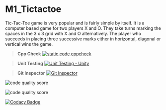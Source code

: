 # M1_Tictactoe
Tic-Tac-Toe game is very popular and is fairly simple by itself. It is a computer based game for two players X and O. They take turns marking the spaces in the 3 x 3 grid with X and O alternatively. The player who succeeds in placing three successive marks either in horizontal, diagonal or vertical wins the game.

> **Cpp Check**
>  [![static code cppcheck](https://github.com/Lokeshprog/M1_Game_TicTacToe/actions/workflows/c-cpp.yml/badge.svg)](https://github.com/Lokeshprog/M1_Game_TicTacToe/actions/workflows/c-cpp.yml)

> **Unit Testing** 
>  [![Unit Testing - Unity](https://github.com/Lokeshprog/M1_Game_TicTacToe/actions/workflows/unit_test.yml/badge.svg)](https://github.com/Lokeshprog/M1_Game_TicTacToe/actions/workflows/unit_test.yml)

> **Git Inspector**
>  [![Git Inspector](https://github.com/Lokeshprog/M1_Game_TicTacToe/actions/workflows/git%20inspector.yml/badge.svg)](https://github.com/Lokeshprog/M1_Game_TicTacToe/actions/workflows/git%20inspector.yml)

![code quality score](https://api.codiga.io/project/30100/score/svg)

![code quality score](https://api.codiga.io/project/30100/status/svg)

[![Codacy Badge](https://app.codacy.com/project/badge/Grade/1d084d7e068e4f9aaa8c24c7f55b94c7)](https://www.codacy.com/gh/Lokeshprog/M1_Game_TicTacToe/dashboard?utm_source=github.com&amp;utm_medium=referral&amp;utm_content=Lokeshprog/M1_Game_TicTacToe&amp;utm_campaign=Badge_Grade)


